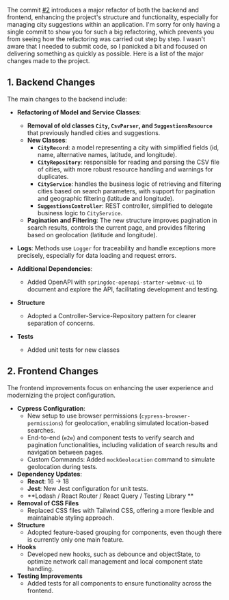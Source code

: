 The commit [#2](https://github.com/nsalleron/coveo-challenge/commit/376b253183f5fc1570bd17e7be490337b1a89276) introduces a major refactor of both the backend and frontend, enhancing the project's structure and functionality, especially for managing city suggestions within an application. I'm sorry for only having a single commit to show you for such a big refactoring, which prevents you from seeing how the refactoring was carried out step by step. I wasn't aware that I needed to submit code, so I panicked a bit and focused on delivering something as quickly as possible. Here is a list of the major changes made to the project.

## 1. Backend Changes

The main changes to the backend include:

- **Refactoring of Model and Service Classes**:
  - **Removal of old classes `City`, `CsvParser`, and `SuggestionsResource`** that previously handled cities and suggestions.
  - **New Classes**:
    - **`CityRecord`**: a model representing a city with simplified fields (id, name, alternative names, latitude, and longitude).
    - **`CityRepository`**: responsible for reading and parsing the CSV file of cities, with more robust resource handling and warnings for duplicates.
    - **`CityService`**: handles the business logic of retrieving and filtering cities based on search parameters, with support for pagination and geographic filtering (latitude and longitude).
    - **`SuggestionsController`**: REST controller, simplified to delegate business logic to `CityService`.
  - **Pagination and Filtering**: The new structure improves pagination in search results, controls the current page, and provides filtering based on geolocation (latitude and longitude).

- **Logs**: Methods use `Logger` for traceability and handle exceptions more precisely, especially for data loading and request errors.

- **Additional Dependencies**:
  - Added OpenAPI with `springdoc-openapi-starter-webmvc-ui` to document and explore the API, facilitating development and testing.
- **Structure**
  - Adopted a Controller-Service-Repository pattern for clearer separation of concerns.
- **Tests**
  - Added unit tests for new classes

## 2. Frontend Changes

The frontend improvements focus on enhancing the user experience and modernizing the project configuration.

- **Cypress Configuration**:
  - New setup to use browser permissions (`cypress-browser-permissions`) for geolocation, enabling simulated location-based searches.
  - End-to-end (`e2e`) and component tests to verify search and pagination functionalities, including validation of search results and navigation between pages.
  - Custom Commands: Added `mockGeolocation` command to simulate geolocation during tests.
- **Dependency Updates**:
  - **React**: 16 -> 18
  - **Jest**: New Jest configuration for unit tests. 
  - **Lodash / React Router / React Query / Testing Library **
- **Removal of CSS Files**
  - Replaced CSS files with Tailwind CSS, offering a more flexible and maintainable styling approach.
- **Structure**
  - Adopted feature-based grouping for components, even though there is currently only one main feature.
- **Hooks**
  - Developed new hooks, such as debounce and objectState, to optimize network call management and local component state handling.
- **Testing Improvements**
  - Added tests for all components to ensure functionality across the frontend.
    